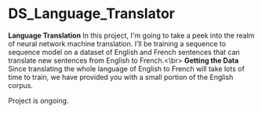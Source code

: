 # DS_Language_Translator

 <b>Language Translation</b>
  In this project, I'm going to take a peek into the realm of neural network machine
translation. I’ll be training a sequence to sequence model on a dataset of English and French
sentences that can translate new sentences from English to French.<\br>
 <b>Getting the Data</b>
Since translating the whole language of English to French will take lots of time to train, we have
provided you with a small portion of the English corpus.

   Project is ongoing.
